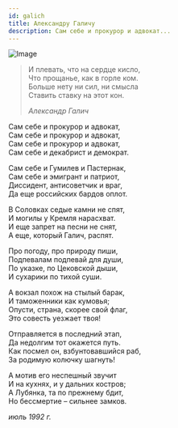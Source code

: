 ```yaml
---
id: galich
title: Александру Галичу
description: Сам себе и прокурор и адвокат...
---
```


![Image](/img/p21.jpg)

> И плевать, что на сердце кисло,\
> Что прощанье, как в горле ком.\
> Больше нету ни сил, ни смысла\
> Ставить ставку на этот кон.
>
> _Александр Галич_

Сам себе и прокурор и адвокат,\
Сам себе и прокурор и адвокат,\
Сам себе и прокурор и адвокат,\
Сам себе и декабрист и демократ.

Сам себе и Гумилев и Пастернак,\
Сам себе и эмигрант и патриот,\
Диссидент, антисоветчик и враг,\
Да еще российских бардов оплот.

В Соловках седые камни не спят,\
И могилы у Кремля нарасхват.\
И еще запрет на песни не снят,\
А еще, который Галич, распят.

Про погоду, про природу пиши,\
Подпевалам подпевай для души,\
По указке, по Цековской дыши,\
И сухарики по тихой суши.

А вокзал похож на стылый барак,\
И таможенники как кумовья;\
Опусти, страна, скорее свой флаг,\
Это совесть уезжает твоя!

Отправляется в последний этап,\
Да недолгим тот окажется путь.\
Как посмел он, взбунтовавшийся раб,\
За родимую колючку шагнуть!

А мотив его неспешный звучит\
И на кухнях, и у дальних костров;\
А Лубянка, та по прежнему бдит,\
Но бессмертие – сильнее замков.

_июль 1992 г._
